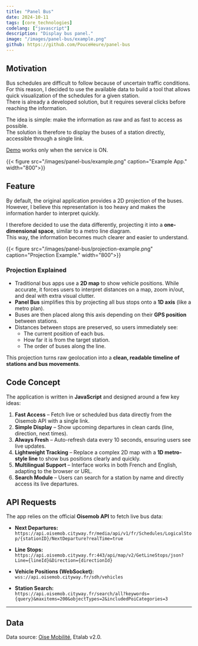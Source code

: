 ```yaml
---
title: "Panel Bus"
date: 2024-10-11
tags: [core_technologies]
codelang: ["javascript"]
description: "Display bus panel."
image: "/images/panel-bus/example.png"
github: https://github.com/PouceHeure/panel-bus
---
```


## Motivation

Bus schedules are difficult to follow because of uncertain traffic conditions.  
For this reason, I decided to use the available data to build a tool that allows quick visualization of the schedules for a given station.  
There is already a developed solution, but it requires several clicks before reaching the information.  

The idea is simple: make the information as raw and as fast to access as possible.  
The solution is therefore to display the buses of a station directly, accessible through a single link.  

[Demo](https://pouceheure.github.io/panel-bus/?track=true) works only when the service is ON.

{{< figure src="/images/panel-bus/example.png" caption="Example App." width="800">}}

## Feature

By default, the original application provides a 2D projection of the buses.  
However, I believe this representation is too heavy and makes the information harder to interpret quickly.  

I therefore decided to use the data differently, projecting it into a **one-dimensional space**, similar to a metro line diagram.  
This way, the information becomes much clearer and easier to understand.  

{{< figure src="/images/panel-bus/projection-example.png" caption="Projection Example." width="800">}}

### Projection Explained

- Traditional bus apps use a **2D map** to show vehicle positions. While accurate, it forces users to interpret distances on a map, zoom in/out, and deal with extra visual clutter.  
- **Panel Bus** simplifies this by projecting all bus stops onto a **1D axis** (like a metro plan).  
- Buses are then placed along this axis depending on their **GPS position** between stations.  
- Distances between stops are preserved, so users immediately see:  
  - The current position of each bus.  
  - How far it is from the target station.  
  - The order of buses along the line.  

This projection turns raw geolocation into a **clean, readable timeline of stations and bus movements**.

## Code Concept

The application is written in **JavaScript** and designed around a few key ideas:

1. **Fast Access** – Fetch live or scheduled bus data directly from the Oisemob API with a single link.  
2. **Simple Display** – Show upcoming departures in clean cards (line, direction, next times).  
3. **Always Fresh** – Auto-refresh data every 10 seconds, ensuring users see live updates.  
4. **Lightweight Tracking** – Replace a complex 2D map with a **1D metro-style line** to show bus positions clearly and quickly.  
5. **Multilingual Support** – Interface works in both French and English, adapting to the browser or URL.  
6. **Search Module** – Users can search for a station by name and directly access its live departures.  

## API Requests

The app relies on the official **Oisemob API** to fetch live bus data:

- **Next Departures:**  
  `https://api.oisemob.cityway.fr/media/api/v1/fr/Schedules/LogicalStop/{stationID}/NextDeparture?realTime=true`

- **Line Stops:**  
  `https://api.oisemob.cityway.fr:443/api/map/v2/GetLineStops/json?Line={lineId}&Direction={directionId}`

- **Vehicle Positions (WebSocket):**  
  `wss://api.oisemob.cityway.fr/sdh/vehicles`

- **Station Search:**  
  `https://api.oisemob.cityway.fr/search/all?keywords={query}&maxitems=200&objectTypes=2&includedPoiCategories=3`

---

<!-- **Panel Bus** makes bus schedules instantly readable by focusing on speed, clarity, and minimal interaction, combining **live API data** with a **simplified 1D projection** of buses. -->


## Data

Data source: [Oise Mobilité](https://www.oise-mobilite.fr/open-data), Etalab v2.0.

